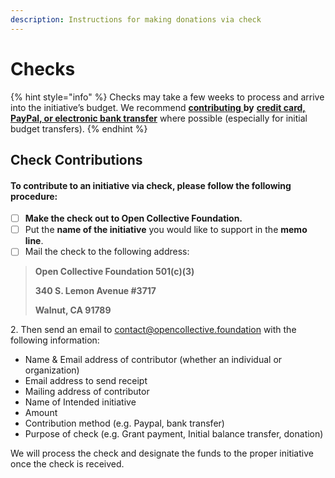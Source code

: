 ```yaml
---
description: Instructions for making donations via check
---
```


# Checks

{% hint style="info" %}
Checks may take a few weeks to process and arrive into the initiative’s budget. We recommend [**contributing** ](./)**by** [**credit card, PayPal, or electronic bank transfer**](credit-card-paypal-bank-transfers.md) where possible (especially for initial budget transfers).
{% endhint %}

## Check Contributions

#### To contribute to an initiative via check, please follow the following procedure:

* [ ] **Make the check out to Open Collective Foundation.**
* [ ] Put the **name of the initiative** you would like to support in the **memo line**.
* [ ] Mail the check to the following address:

> **Open Collective Foundation 501(c)(3)**
>
> **340 S. Lemon Avenue #3717**
>
> **Walnut, CA 91789**

2\. Then send an email to [contact@opencollective.foundation](mailto:contact@opencollective.foundation) with the following information:

* Name & Email address of contributor (whether an individual or organization)
* Email address to send receipt
* Mailing address of contributor
* Name of Intended initiative
* Amount
* Contribution method (e.g. Paypal, bank transfer)
* Purpose of check (e.g. Grant payment, Initial balance transfer, donation)

We will process the check and designate the funds to the proper initiative once the check is received.
